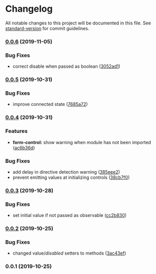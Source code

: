 # Changelog

All notable changes to this project will be documented in this file. See [standard-version](https://github.com/conventional-changelog/standard-version) for commit guidelines.

### [0.0.6](https://github.com/dirkluijk/ngx-ultra-reactive-forms/compare/v0.0.5...v0.0.6) (2019-11-05)


### Bug Fixes

* correct disable when passed as boolean ([3052ad1](https://github.com/dirkluijk/ngx-ultra-reactive-forms/commit/3052ad199672423ab54162c875e47e2e3ebdb0f9))

### [0.0.5](https://github.com/dirkluijk/ngx-ultra-reactive-forms/compare/v0.0.4...v0.0.5) (2019-10-31)


### Bug Fixes

* improve connected state ([7685a72](https://github.com/dirkluijk/ngx-ultra-reactive-forms/commit/7685a72ef09f34c0d710b20d25b022178555a4af))

### [0.0.4](https://github.com/dirkluijk/ngx-ultra-reactive-forms/compare/v0.0.3...v0.0.4) (2019-10-31)


### Features

* **form-control:** show warning when module has not been imported ([ac6b36d](https://github.com/dirkluijk/ngx-ultra-reactive-forms/commit/ac6b36dde6165a3b5abe2e8e042c3c5be00312a7))


### Bug Fixes

* add delay in directive detection warning ([385eee2](https://github.com/dirkluijk/ngx-ultra-reactive-forms/commit/385eee2a39dfe879e0edbab5c4879eab822f98f1))
* prevent emitting values at initializing controls ([38cb7f0](https://github.com/dirkluijk/ngx-ultra-reactive-forms/commit/38cb7f0e3979ef80f70b6219eae77309a0e7e357))

### [0.0.3](https://github.com/dirkluijk/ngx-ultra-reactive-forms/compare/v0.0.2...v0.0.3) (2019-10-28)


### Bug Fixes

* set initial value if not passed as observable ([cc2b830](https://github.com/dirkluijk/ngx-ultra-reactive-forms/commit/cc2b8309b5d0d4bb3e188dc78705e7e5ddbce42e))

### [0.0.2](https://github.com/dirkluijk/ngx-ultra-reactive-forms/compare/v0.0.1...v0.0.2) (2019-10-25)


### Bug Fixes

* changed value$/disabled$ setters to methods ([3ac43ef](https://github.com/dirkluijk/ngx-ultra-reactive-forms/commit/3ac43ef033083df65ff8328dde2537c7dca6056d))

### 0.0.1 (2019-10-25)
